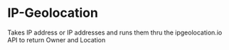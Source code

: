 # IP-Geolocation
Takes IP address or IP addresses and runs them thru the ipgeolocation.io API to return Owner and Location
